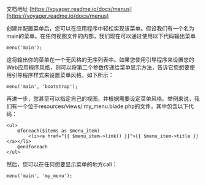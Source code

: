 文档地址 [https://voyager.readme.io/docs/menus](https://voyager.readme.io/docs/menus)

创建并配置菜单后，您可以在应用程序中轻松实现该菜单。假设我们有一个名为main的菜单。在任何视图文件的内部，我们现在可以通过使用以下代码输出菜单

```
menu('main');
```

这将输出你的菜单在一个无风格的无序列表中。如果您使用引导程序来设置您的Web应用程序风格，则可以将第二个参数传递给菜单显示方法，告诉它您想要使用引导程序样式来设置菜单风格，如下所示：

```
menu('main', 'bootstrap');
```

再进一步，您甚至可以指定自己的视图，并根据需要设定菜单风格。举例来说，我们有一个位于resources/views/ my\_menu.blade.php的文件，其中包含以下代码：

```
<ul>
    @foreach($items as $menu_item)
        <li><a href="{{ $menu_item->link() }}">{{ $menu_item->title }}</a></li>
    @endforeach
</ul>
```

然后，您可以在任何想要显示菜单的地方call：

```
menu('main', 'my_menu');
```



